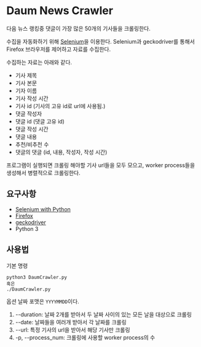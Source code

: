 # Daum News Crawler
다음 뉴스 랭킹중 댓글이 가장 많은 50개의 기사들을 크롤링한다.

수집을 자동화하기 위해 [Selenium](https://www.seleniumhq.org/)을 이용한다. Selenium과 geckodriver를 통해서 Firefox 브라우저를 제어하고 자료를 수집한다.

수집하는 자료는 아래와 같다.
- 기사 제목
- 기사 본문
- 기자 이름
- 기사 작성 시간
- 기사 id (기사의 고유 id로 url에 사용됨.)
- 댓글 작성자
- 댓글 id (댓글 고유 id)
- 댓글 작성 시간
- 댓글 내용
- 추천/비추천 수
- 댓글의 댓글 (id, 내용, 작성자, 작성 시간)

프로그램이 실행되면 크롤링 해야할 기사 url들을 모두 모으고, worker process들을 생성해서 병렬적으로 크롤링한다.

## 요구사항
- [Selenium with Python](http://selenium-python.readthedocs.io/)
- [Firefox](https://www.mozilla.org/firefox/)
- [geckodriver](https://github.com/mozilla/geckodriver)
- Python 3

## 사용법
기본 명령
```
python3 DaumCrawler.py
혹은
./DaumCrawler.py
```

옵션
날짜 포맷은 `YYYYMMDD`이다.
1. --duration: 날짜 2개를 받아서 두 날짜 사이의 있는 모든 날을 대상으로 크롤링
2. --date: 날짜들을 여러개 받아서 각 날짜를 크롤링
3. --url: 특정 기사의 url을 받아서 해당 기사만 크롤링
4. -p, --process_num: 크롤링에 사용할 worker process의 수


